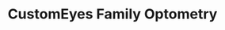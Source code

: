 ---
title: "CustomEyes Family Optometry"
url: /lancaster/customeyes-family-optometry/
shop: optician
---